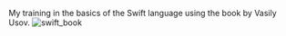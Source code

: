 My training in the basics of the Swift language using the book by Vasily Usov.
![swift_book](https://github.com/user-attachments/assets/9909feee-3ca3-4f01-b2c1-8e5415441059)
